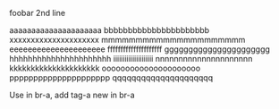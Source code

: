foobar
2nd line




aaaaaaaaaaaaaaaaaaaaa
bbbbbbbbbbbbbbbbbbbbbb
xxxxxxxxxxxxxxxxxxxxx
mmmmmmmmmmmmmmmmmmmmm
eeeeeeeeeeeeeeeeeeeee
fffffffffffffffffffff
gggggggggggggggggggggg
hhhhhhhhhhhhhhhhhhhhhh
iiiiiiiiiiiiiiiiiiiii
nnnnnnnnnnnnnnnnnnnnn
kkkkkkkkkkkkkkkkkkkkk
ooooooooooooooooooooo
ppppppppppppppppppppp
qqqqqqqqqqqqqqqqqqqqq



Use in br-a, add tag-a
new in br-a

